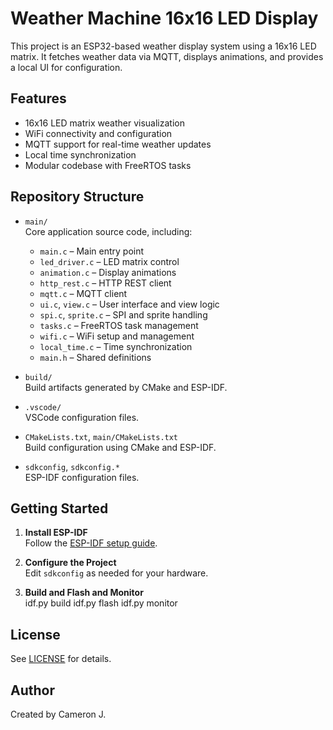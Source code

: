# Weather Machine 16x16 LED Display

This project is an ESP32-based weather display system using a 16x16 LED matrix. It fetches weather data via MQTT, displays animations, and provides a local UI for configuration.

## Features

- 16x16 LED matrix weather visualization
- WiFi connectivity and configuration
- MQTT support for real-time weather updates
- Local time synchronization
- Modular codebase with FreeRTOS tasks

## Repository Structure

- `main/`  
  Core application source code, including:
  - `main.c` – Main entry point
  - `led_driver.c` – LED matrix control
  - `animation.c` – Display animations
  - `http_rest.c` – HTTP REST client
  - `mqtt.c` – MQTT client
  - `ui.c`, `view.c` – User interface and view logic
  - `spi.c`, `sprite.c` – SPI and sprite handling
  - `tasks.c` – FreeRTOS task management
  - `wifi.c` – WiFi setup and management
  - `local_time.c` – Time synchronization
  - `main.h` – Shared definitions

- `build/`  
  Build artifacts generated by CMake and ESP-IDF.

- `.vscode/`  
  VSCode configuration files.

- `CMakeLists.txt`, `main/CMakeLists.txt`  
  Build configuration using CMake and ESP-IDF.

- `sdkconfig`, `sdkconfig.*`  
  ESP-IDF configuration files.

## Getting Started

1. **Install ESP-IDF**  
   Follow the [ESP-IDF setup guide](https://docs.espressif.com/projects/esp-idf/en/latest/esp32/get-started/index.html).

2. **Configure the Project**  
   Edit `sdkconfig` as needed for your hardware.

3. **Build and Flash and Monitor**  
   idf.py build
   idf.py flash
   idf.py monitor

## License
See [LICENSE](LICENSE) for details.

## Author
Created by Cameron J.
